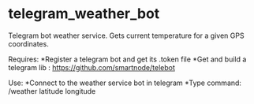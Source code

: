 # telegram_weather_bot
Telegram bot weather service.
Gets current temperature for a given GPS coordinates.

Requires: 
*Register a telegram bot and get its .token file
*Get and build a telegram lib : https://github.com/smartnode/telebot

Use:
*Connect to the weather service bot in telegram
*Type command: /weather latitude longitude
